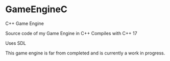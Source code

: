 # GameEngineC
C++ Game Engine

Source code of my Game Engine in C++
Compiles with C++ 17

Uses SDL

This game engine is far from completed and is currently a work in progress.
